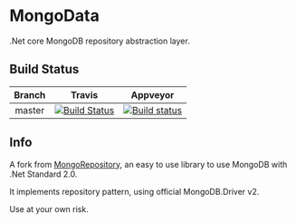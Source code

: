 # MongoData
.Net core MongoDB repository abstraction layer.

Build Status
------------

|Branch|Travis|Appveyor|
|:------:|:------:|:------:|
|master|[![Build Status](https://travis-ci.org/vinhch/MongoData.svg?branch=master)](https://travis-ci.org/vinhch/MongoData)|[![Build status](https://ci.appveyor.com/api/projects/status/d0uidxno7v9squ4t/branch/master?svg=true)](https://ci.appveyor.com/project/vinhch/mongodata)|

Info
----

A fork from [MongoRepository](https://github.com/RobThree/MongoRepository), an easy to use library to use MongoDB with .Net Standard 2.0.

It implements repository pattern, using official  MongoDB.Driver v2.

Use at your own risk.